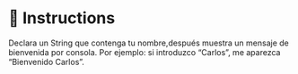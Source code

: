 # 📝 Instructions

Declara un String que contenga tu nombre,después muestra un mensaje de bienvenida por consola. Por ejemplo: si introduzco “Carlos”, me aparezca “Bienvenido Carlos”.

